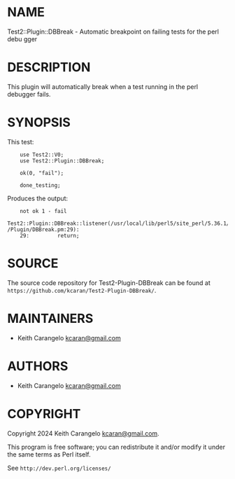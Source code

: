 # NAME

Test2::Plugin::DBBreak - Automatic breakpoint on failing tests for the perl debu
gger

# DESCRIPTION

This plugin will automatically break when a test running in the perl
debugger fails.

# SYNOPSIS

This test:

```
    use Test2::V0;
    use Test2::Plugin::DBBreak;

    ok(0, "fail");

    done_testing;
```

Produces the output:

```
    not ok 1 - fail
    Test2::Plugin::DBBreak::listener(/usr/local/lib/perl5/site_perl/5.36.1/Test2
/Plugin/DBBreak.pm:29):
    29:         return;
```

# SOURCE

The source code repository for Test2-Plugin-DBBreak can be found at
`https://github.com/kcaran/Test2-Plugin-DBBreak/`.

# MAINTAINERS

- Keith Carangelo <kcaran@gmail.com>

# AUTHORS

- Keith Carangelo <kcaran@gmail.com>

# COPYRIGHT

Copyright 2024 Keith Carangelo <kcaran@gmail.com>.

This program is free software; you can redistribute it and/or
modify it under the same terms as Perl itself.

See `http://dev.perl.org/licenses/`

